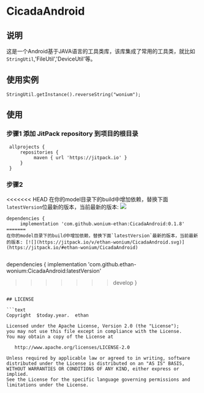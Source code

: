 # CicadaAndroid

## 说明

这是一个Android基于JAVA语言的工具类库，该库集成了常用的工具类，就比如`StringUtil`,'FileUtil','DeviceUtil'等。
## 使用实例
   ```
   StringUtil.getInstance().reverseString("wonium");
   ```
## 使用
### 步骤1 添加 JitPack repository 到项目的根目录
   ```
    allprojects {
        repositories {
             maven { url 'https://jitpack.io' }
        }
    }
   ```
### 步骤2

<<<<<<< HEAD
在你的model目录下的build中增加依赖，替换下面`latestVersion`位最新的版本，当前最新的版本: [![](https://jitpack.io/v/wonium-ethan/CicadaAndroid.svg)](https://jitpack.io/#wonium-ethan/CicadaAndroid)

```
dependencies {
	 implementation 'com.github.wonium-ethan:CicadaAndroid:0.1.8'
=======
在你的model目录下的build中增加依赖，替换下面`latestVersion`最新的版本，当前最新的版本: [![](https://jitpack.io/v/ethan-wonium/CicadaAndroid.svg)](https://jitpack.io/#ethan-wonium/CicadaAndroid)


```
dependencies {
	  implementation 'com.github.ethan-wonium:CicadaAndroid:latestVersion'
>>>>>>> develop
}
```

## LICENSE

```text
Copyright  $today.year.  ethan

Licensed under the Apache License, Version 2.0 (the "License");
you may not use this file except in compliance with the License.
You may obtain a copy of the License at

   http://www.apache.org/licenses/LICENSE-2.0

Unless required by applicable law or agreed to in writing, software
distributed under the License is distributed on an "AS IS" BASIS,
WITHOUT WARRANTIES OR CONDITIONS OF ANY KIND, either express or implied.
See the License for the specific language governing permissions and
limitations under the License.

```

